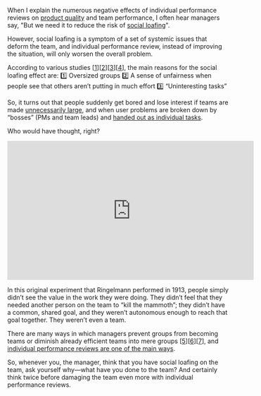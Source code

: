 When I explain the numerous negative effects of individual performance reviews on [product quality](https://qase.io/blog/performance-reviews-and-quality/) and team performance, I often hear managers say, "But we need it to reduce the risk of [social loafing](https://en.wikipedia.org/wiki/Social_loafing)".

However, social loafing is a symptom of a set of systemic issues that deform the team, and individual performance review, instead of improving the situation, will only worsen the overall problem.

According to various studies \[[1](https://journals.sagepub.com/doi/10.1177/0146167284101011)\]\[[2](https://psycnet.apa.org/doiLanding?doi=10.1037/0022-3514.37.6.822)\]\[[3](https://www.researchgate.net/publication/228608182_Social_Loafing_A_Field_Investigation)\]\[[4](https://journals.sagepub.com/doi/10.1177/0022002183014003009)\], the main reasons for the social loafing effect are:
1️⃣ Oversized groups
2️⃣ A sense of unfairness when people see that others aren’t putting in much effort
3️⃣ “Uninteresting tasks”

So, it turns out that people suddenly get bored and lose interest if teams are made [unnecessarily large](https://qase.io/blog/quality-and-team-size/), and when user problems are broken down by “bosses” (PMs and team leads) and [handed out as individual tasks](https://qase.io/blog/quality-and-interest/).

Who would have thought, right?

<iframe width="560" height="315" src="https://www.youtube.com/embed/7nzCEGN8eJM?si=EGRhM2st8lWG69-F" title="YouTube video player" frameborder="0" allow="accelerometer; autoplay; clipboard-write; encrypted-media; gyroscope; picture-in-picture; web-share" referrerpolicy="strict-origin-when-cross-origin" allowfullscreen></iframe>

In this original experiment that Ringelmann performed in 1913, people simply didn’t see the value in the work they were doing. They didn’t feel that they needed another person on the team to “kill the mammoth”; they didn’t have a common, shared goal, and they weren’t autonomous enough to reach that goal together. They weren’t even a team.

There are many ways in which managers prevent groups from becoming teams or diminish already efficient teams into mere groups \[[5](https://sharovatov.github.io/e/2024-01-teams-groups.html)\]\[[6](https://sharovatov.github.io/e/2024-01-teams-groups-processes.html)\]\[[7](https://sharovatov.github.io/e/2024-02-teams-groups-orgdesign.html)\], and [individual performance reviews are one of the main ways](https://qase.io/blog/performance-reviews-and-quality/).

So, whenever you, the manager, think that you have social loafing on the team, ask yourself why—what have you done to the team? And certainly think twice before damaging the team even more with individual performance reviews.
